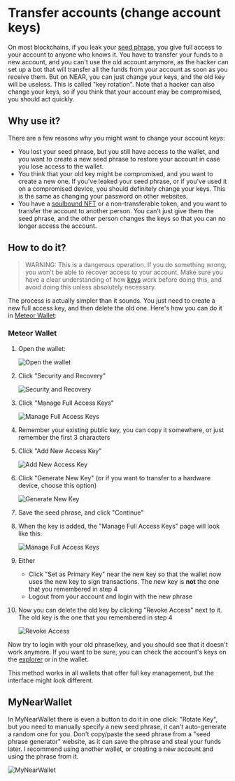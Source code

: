 # Transfer accounts (change account keys)

On most blockchains, if you leak your [seed phrase](where-to-save-seed-phrase.md), you
give full access to your account to anyone who knows it. You have to transfer your funds
to a new account, and you can't use the old account anymore, as the hacker can set up
a bot that will transfer all the funds from your account as soon as you receive them.
But on NEAR, you can just change your keys, and the old key will be useless. This is
called "key rotation". Note that a hacker can also change your keys, so if you think
that your account may be compromised, you should act quickly.

## Why use it?

There are a few reasons why you might want to change your account keys:

- You lost your seed phrase, but you still have access to the wallet, and you want to
  create a new seed phrase to restore your account in case you lose access to the wallet.
- You think that your old key might be compromised, and you want to create a new one.
  If you've leaked your seed phrase, or if you've used it on a compromised device, you
  should definitely change your keys. This is the same as changing your password on
  other websites.
- You have a [soulbound NFT](../../../lvl1/nfts.md#soulbound-nfts) or a non-transferable
  token, and you want to transfer the account to another person. You can't just give them
  the seed phrase, and the other person changes the keys so that you can no longer access
  the account.

## How to do it?

> WARNING: This is a dangerous operation. If you do something wrong, you won't be able to
> recover access to your account. Make sure you have a clear understanding of how [keys](index.md)
> work before doing this, and avoid doing this unless absolutely necessary.

The process is actually simpler than it sounds. You just need to create a new full access
key, and then delete the old one. Here's how you can do it in [Meteor Wallet](../../../lvl1/wallets/meteor-wallet.md):

### Meteor Wallet

1. Open the wallet:
   
   ![Open the wallet](transfer-account-1.png)
2. Click "Security and Recovery"
   
   ![Security and Recovery](transfer-account-2.png)
3. Click "Manage Full Access Keys"
   
   ![Manage Full Access Keys](transfer-account-3.png)
4. Remember your existing public key, you can copy it somewhere, or just remember the
   first 3 characters
5. Click "Add New Access Key"
   
   ![Add New Access Key](transfer-account-4.png)
6. Click "Generate New Key" (or if you want to transfer to a hardware device, choose
   this option)
   
   ![Generate New Key](transfer-account-5.png)
7. Save the seed phrase, and click "Continue"
8. When the key is added, the "Manage Full Access Keys" page will look like this:
   
   ![Manage Full Access Keys](transfer-account-6.png)
9. Either
    - Click "Set as Primary Key" near the new key so that the wallet now uses the new
      key to sign transactions. The new key is **not** the one that you remembered in
      step 4
    - Logout from your account and login with the new phrase
10. Now you can delete the old key by clicking "Revoke Access" next to it. The old key
    is the one that you remembered in step 4
   
    ![Revoke Access](transfer-account-7.png)

Now try to login with your old phrase/key, and you should see that it doesn't work
anymore. If you want to be sure, you can check the account's keys on the [explorer](../../../lvl3/nearblocks.md)
or in the wallet.

This method works in all wallets that offer full key management, but the interface might
look different.

## MyNearWallet

In MyNearWallet there is even a button to do it in one click: "Rotate Key", but you
need to manually specify a new seed phrase, it can't auto-generate a random one for you.
Don't copy/paste the seed phrase from a "seed phrase generator" website, as it can save
the phrase and steal your funds later. I recommend using another wallet, or creating a new
account and using the phrase from it.

![MyNearWallet](key-rotation-mnw.png)
